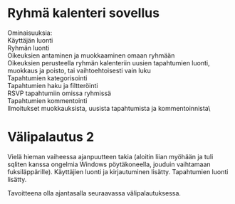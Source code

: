 # Ryhmä kalenteri sovellus

Ominaisuuksia:\
Käyttäjän luonti\
Ryhmän luonti\
Oikeuksien antaminen ja muokkaaminen omaan ryhmään\
Oikeuksien perusteella ryhmän kalenteriin uusien tapahtumien luonti, muokkaus ja poisto, tai vaihtoehtoisesti vain luku\
Tapahtumien kategorisointi\
Tapahtumien haku ja filtteröinti\
RSVP tapahtumiin omissa ryhmissä\
Tapahtumien kommentointi\
Ilmoitukset muokkauksista, uusista tapahtumista ja kommentoinnista\

# Välipalautus 2

Vielä hieman vaiheessa ajanpuutteen takia (aloitin liian myöhään ja tuli sqliten kanssa ongelmia Windows pöytäkoneella, jouduin vaihtamaan fuksiläppärille).
Käyttäjien luonti ja kirjautuminen lisätty.
Tapahtumien luonti lisätty.

Tavoitteena olla ajantasalla seuraavassa välipalautuksessa.